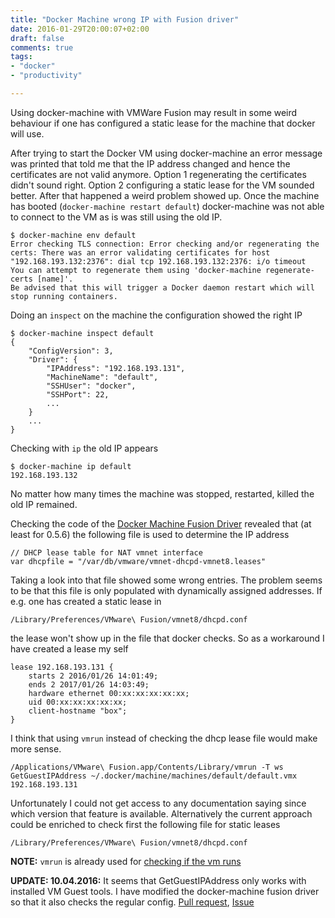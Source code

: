 ```yaml
---
title: "Docker Machine wrong IP with Fusion driver"
date: 2016-01-29T20:00:07+02:00
draft: false
comments: true
tags: 
- "docker"
- "productivity"

---
```


Using docker-machine with VMWare Fusion may result in some weird behaviour if one has configured a static lease for the machine that docker will use.

After trying to start the Docker VM using docker-machine an error message was printed that told me that the IP address changed and hence the certificates are not valid anymore. Option 1 regenerating the certificates didn't sound right. Option 2 configuring a static lease for the VM sounded better. After that happened a weird problem showed up. Once the machine has booted (`docker-machine restart default`) docker-machine was not able to connect to the VM as is was still using the old IP.

```
$ docker-machine env default
Error checking TLS connection: Error checking and/or regenerating the certs: There was an error validating certificates for host "192.168.193.132:2376": dial tcp 192.168.193.132:2376: i/o timeout
You can attempt to regenerate them using 'docker-machine regenerate-certs [name]'.
Be advised that this will trigger a Docker daemon restart which will stop running containers.
```

Doing an `inspect` on the machine the configuration showed the right IP

```
$ docker-machine inspect default
{
    "ConfigVersion": 3,
    "Driver": {
        "IPAddress": "192.168.193.131",
        "MachineName": "default",
        "SSHUser": "docker",
        "SSHPort": 22,
        ...
    }
    ...
}
```

Checking with `ip` the old IP appears

```
$ docker-machine ip default
192.168.193.132
``` 

No matter how many times the machine was stopped, restarted, killed the old IP remained.

Checking the code of the [Docker Machine Fusion Driver](https://github.com/docker/machine/blob/v0.5.6/drivers/vmwarefusion/fusion_darwin.go#L451) revealed that (at least for 0.5.6) the following file is used to determine the IP address

```        
// DHCP lease table for NAT vmnet interface
var dhcpfile = "/var/db/vmware/vmnet-dhcpd-vmnet8.leases"
```

Taking a look into that file showed some wrong entries. The problem seems to be that this file is only populated with dynamically assigned addresses. If e.g. one has created a static lease in

    /Library/Preferences/VMware\ Fusion/vmnet8/dhcpd.conf

the lease won't show up in the file that docker checks. So as a workaround I have created a lease my self 

```
lease 192.168.193.131 {
    starts 2 2016/01/26 14:01:49;
    ends 2 2017/01/26 14:03:49;
    hardware ethernet 00:xx:xx:xx:xx:xx;
    uid 00:xx:xx:xx:xx:xx;
    client-hostname "box";
}
```

I think that using `vmrun` instead of checking the dhcp lease file would make more sense.
```
/Applications/VMware\ Fusion.app/Contents/Library/vmrun -T ws GetGuestIPAddress ~/.docker/machine/machines/default/default.vmx
192.168.193.131
```

Unfortunately I could not get access to any documentation saying since which version that feature is available. Alternatively the current approach could be enriched to check first the following file for static leases

    /Library/Preferences/VMware\ Fusion/vmnet8/dhcpd.conf

**NOTE:** `vmrun` is already used for [checking if the vm runs](https://github.com/docker/machine/blob/v0.5.6/drivers/vmwarefusion/fusion_darwin.go#L200)

**UPDATE: 10.04.2016:** It seems that GetGuestIPAddress only works with installed VM Guest tools. I have modified the docker-machine fusion driver so that it also checks the regular config. [Pull request](https://github.com/docker/machine/pull/3289), [Issue](https://github.com/docker/machine/issues/2137)

